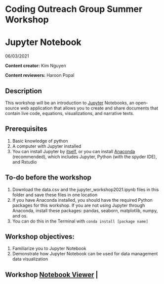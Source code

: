 # Coding Outreach Group Summer Workshop
# Jupyter Notebook
06/03/2021

__**Content creator:**__ Kim Nguyen

__**Content reviewers:**__ Haroon Popal



## Description
This workshop will be an introduction to [Jupyter](https://jupyter.org/) Notebooks, an open-source web application that allows you to create and share documents that contain live code, equations, visualizations, and narrative texts.

## Prerequisites
1. Basic knowledge of python
2. A computer with Jupyter installed
  1. You can install Jupyter by [itself](https://jupyter.org/install), or you can install [Anaconda](https://www.anaconda.com/distribution/) (recommended), which includes Jupyter, Python (with the spyder IDE), and Rstudio

## To-do before the workshop
1. Download the data.csv and the jupyter_workshop2021.ipynb files in this folder and save these files in one location
2. If you have Anaconda installed, you should have the required Python packages for this workshop. If you are not using Jupyter through Anaconda, install these packages: pandas, seaborn, matplotlib, numpy, and os.
  1. You can do this in the Terminal with `conda install [package name]`

## Workshop objectives:
1. Familiarize you to Jupyter Notebook
2. Demonstrate how Jupyter Notebook can be used for data management data visualization

## Workshop [Notebook Viewer](https://tu-coding-outreach-group.github.io/cog_summer_workshops_2021/jupyter-notebook/index.html) |
